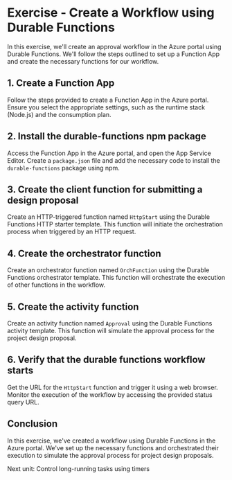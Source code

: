 # Exercise - Create a Workflow using Durable Functions

In this exercise, we'll create an approval workflow in the Azure portal using Durable Functions. We'll follow the steps outlined to set up a Function App and create the necessary functions for our workflow.

## 1. Create a Function App

Follow the steps provided to create a Function App in the Azure portal. Ensure you select the appropriate settings, such as the runtime stack (Node.js) and the consumption plan.

## 2. Install the durable-functions npm package

Access the Function App in the Azure portal, and open the App Service Editor. Create a `package.json` file and add the necessary code to install the `durable-functions` package using npm.

## 3. Create the client function for submitting a design proposal

Create an HTTP-triggered function named `HttpStart` using the Durable Functions HTTP starter template. This function will initiate the orchestration process when triggered by an HTTP request.

## 4. Create the orchestrator function

Create an orchestrator function named `OrchFunction` using the Durable Functions orchestrator template. This function will orchestrate the execution of other functions in the workflow.

## 5. Create the activity function

Create an activity function named `Approval` using the Durable Functions activity template. This function will simulate the approval process for the project design proposal.

## 6. Verify that the durable functions workflow starts

Get the URL for the `HttpStart` function and trigger it using a web browser. Monitor the execution of the workflow by accessing the provided status query URL.

## Conclusion

In this exercise, we've created a workflow using Durable Functions in the Azure portal. We've set up the necessary functions and orchestrated their execution to simulate the approval process for project design proposals.

Next unit: Control long-running tasks using timers
